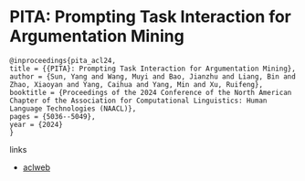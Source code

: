 # PITA: Prompting Task Interaction for Argumentation Mining

```
@inproceedings{pita_acl24,
title = {{PITA}: Prompting Task Interaction for Argumentation Mining},
author = {Sun, Yang and Wang, Muyi and Bao, Jianzhu and Liang, Bin and Zhao, Xiaoyan and Yang, Caihua and Yang, Min and Xu, Ruifeng},
booktitle = {Proceedings of the 2024 Conference of the North American Chapter of the Association for Computational Linguistics: Human Language Technologies (NAACL)},
pages = {5036--5049},
year = {2024}
}
```

links
- [aclweb](https://aclanthology.org/2024.acl-long.275)
